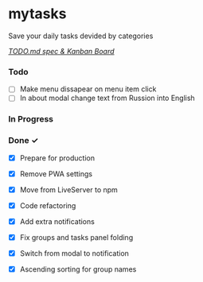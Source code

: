 # mytasks

Save your daily tasks devided by categories

<em>[TODO.md spec & Kanban Board](https://bit.ly/3fCwKfM)</em>

### Todo

- [ ] Make menu dissapear on menu item click  
- [ ] In about modal change text from Russion into English  

### In Progress


### Done ✓

- [x] Prepare for production  
- [x] Remove PWA settings  
- [x] Move from LiveServer to npm  
- [x] Code refactoring  
- [x] Add extra notifications  
- [x] Fix groups and tasks panel folding  
- [x] Switch from modal to notification  
- [x] Ascending sorting for group names  

